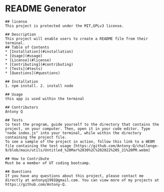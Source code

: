 # README Generator

    ## license
    This project is protected under the MIT,GPLv3 license.
  
    ## Description 
    This project will enable users to create a README file from their terminal.
    ## Table of Contents
    * [Installation](#installation)
    * [Usage](#usage)
    * [License](#license)
    * [Contributing](#contributing)
    * [Tests](#tests)
    * [Questions](#questions)
    
    ## Installation 
    1. npm install. 2. install node
    
    ## Usage 
    this app is used within the terminal
   
    ## Contributors 
    Antony Q
    
    ## Tests
    to test the program, guide yourself to the directory that contains the project, on your computer. Then, open it in your code editor. Type "node index.js" into your terminal, while within the directory containing the project file.
    To see a sample of the project in action, follow this link to a WEBM file containing the test usage [https://github.com/Antony-Q/challenge-9/blob/main/utils/Untitled_%20Mar%2030%2C%202022%205_21%20PM.webm]

    ## How to Contribute
    Must be a member of UT coding bootcamp.
    
    ## Questions
    If you have any questions about this project, please contact me directly at antonyq1992@gmail.com. You can view more of my projects at https://github.com/Antony-Q.
  
